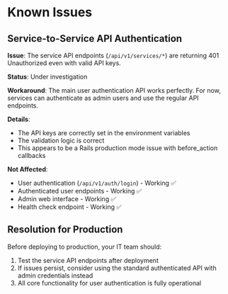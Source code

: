 # Known Issues

## Service-to-Service API Authentication

**Issue**: The service API endpoints (`/api/v1/services/*`) are returning 401 Unauthorized even with valid API keys.

**Status**: Under investigation

**Workaround**: The main user authentication API works perfectly. For now, services can authenticate as admin users and use the regular API endpoints.

**Details**:
- The API keys are correctly set in the environment variables
- The validation logic is correct
- This appears to be a Rails production mode issue with before_action callbacks

**Not Affected**:
- User authentication (`/api/v1/auth/login`) - Working ✅
- Authenticated user endpoints - Working ✅
- Admin web interface - Working ✅
- Health check endpoint - Working ✅

## Resolution for Production

Before deploying to production, your IT team should:
1. Test the service API endpoints after deployment
2. If issues persist, consider using the standard authenticated API with admin credentials instead
3. All core functionality for user authentication is fully operational